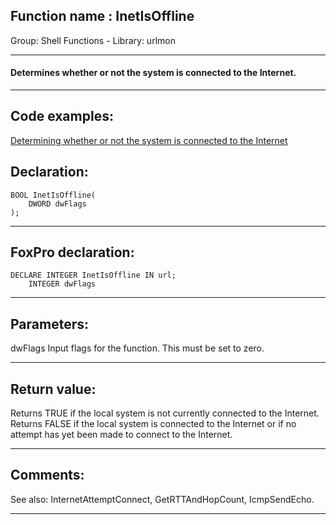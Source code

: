
## Function name : InetIsOffline
Group: Shell Functions - Library: urlmon    
***  


#### Determines whether or not the system is connected to the Internet.
***  


## Code examples:
[Determining whether or not the system is connected to the Internet](../../samples/sample_322.md)  

## Declaration:
```foxpro  
BOOL InetIsOffline(
	DWORD dwFlags
);  
```  
***  


## FoxPro declaration:
```foxpro  
DECLARE INTEGER InetIsOffline IN url;
	INTEGER dwFlags  
```  
***  


## Parameters:
dwFlags
Input flags for the function. This must be set to zero.   
***  


## Return value:
Returns TRUE if the local system is not currently connected to the Internet. Returns FALSE if the local system is connected to the Internet or if no attempt has yet been made to connect to the Internet.
  
***  


## Comments:
See also: InternetAttemptConnect, GetRTTAndHopCount, IcmpSendEcho.  
  
***  

